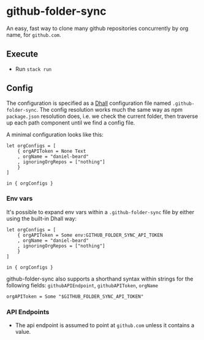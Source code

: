 # github-folder-sync

An easy, fast way to clone many github repositories concurrently by org name, for `github.com`.

## Execute  

* Run `stack run`

## Config

The configuration is specified as a [Dhall](https://learnxinyminutes.com/docs/dhall/) configuration file named `.github-folder-sync`. The config resolution works much the same way as npm `package.json` resolution does, i.e. we check the current folder, then traverse up each path component until we find a config file.

A minimal configuration looks like this:

```dhall
let orgConfigs = [
    { orgAPIToken = None Text
    , orgName = "daniel-beard" 
    , ignoringOrgRepos = ["nothing"]
    } 
]

in { orgConfigs }
```

### Env vars

It's possible to expand env vars within a `.github-folder-sync` file by either using the built-in Dhall way:

```dhall
let orgConfigs = [
    { orgAPIToken = Some env:GITHUB_FOLDER_SYNC_API_TOKEN 
    , orgName = "daniel-beard" 
    , ignoringOrgRepos = ["nothing"]
    } 
]

in { orgConfigs }
```

github-folder-sync also supports a shorthand syntax within strings for the following fields: `githubAPIEndpoint`, `githubAPIToken`, `orgName` 

```
orgAPIToken = Some "$GITHUB_FOLDER_SYNC_API_TOKEN"
```

### API Endpoints

- The api endpoint is assumed to point at `github.com` unless it contains a value.
